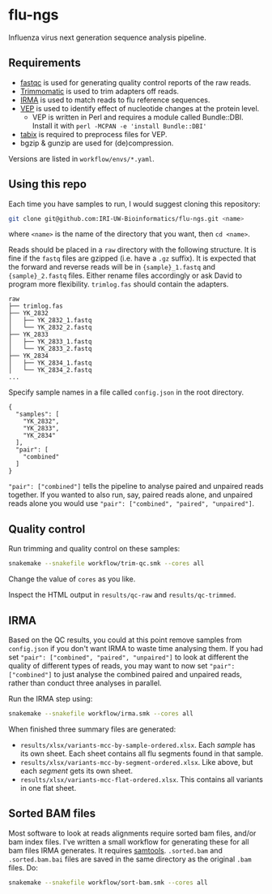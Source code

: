 # flu-ngs

Influenza virus next generation sequence analysis pipeline.


## Requirements

- [fastqc](https://www.bioinformatics.babraham.ac.uk/projects/fastqc/) is used
  for generating quality control reports of the raw reads.
- [Trimmomatic](http://www.usadellab.org/cms/?page=trimmomatic) is used to trim
  adapters off reads.
- [IRMA](https://wonder.cdc.gov/amd/flu/irma/) is used to match reads to flu
  reference sequences.
- [VEP](https://grch37.ensembl.org/info/docs/tools/vep/index.html) is used to
  identify effect of nucleotide changes at the protein level.
  - VEP is written in Perl and requires a module called Bundle::DBI. Install it
    with `perl -MCPAN -e 'install Bundle::DBI'`
- [tabix](https://www.ncbi.nlm.nih.gov/pmc/articles/PMC3042176/) is required to
  preprocess files for VEP.
- bgzip & gunzip are used for (de)compression.

Versions are listed in `workflow/envs/*.yaml`.

## Using this repo

Each time you have samples to run, I would suggest cloning this repository:

```bash
git clone git@github.com:IRI-UW-Bioinformatics/flu-ngs.git <name>
```

where `<name>` is the name of the directory that you want, then `cd <name>`.

Reads should be placed in a `raw` directory with the following structure. It is
fine if the `fastq` files are gzipped (i.e. have a `.gz` suffix). It is expected
that the forward and reverse reads will be in `{sample}_1.fastq` and
`{sample}_2.fastq` files. Either rename files accordingly or ask David to
program more flexibility. `trimlog.fas` should contain the adapters.

```
raw
├── trimlog.fas
├── YK_2832
│   ├── YK_2832_1.fastq
│   └── YK_2832_2.fastq
├── YK_2833
│   ├── YK_2833_1.fastq
│   └── YK_2833_2.fastq
├── YK_2834
│   ├── YK_2834_1.fastq
│   └── YK_2834_2.fastq
...
```

Specify sample names in a file called `config.json` in the root directory.

```
{
  "samples": [
    "YK_2832",
    "YK_2833",
    "YK_2834"
  ],
  "pair": [
    "combined"
  ]
}
```

`"pair": ["combined"]` tells the pipeline to analyse paired and unpaired reads
together. If you wanted to also run, say, paired reads alone, and unpaired reads
alone you would use `"pair": ["combined", "paired", "unpaired"]`.

## Quality control

Run trimming and quality control on these samples:

```bash
snakemake --snakefile workflow/trim-qc.smk --cores all
```

Change the value of `cores` as you like.

Inspect the HTML output in `results/qc-raw` and `results/qc-trimmed`.

## IRMA

Based on the QC results, you could at this point remove samples from
`config.json` if you don't want IRMA to waste time analysing them. If you had
set `"pair": ["combined", "paired", "unpaired"]` to look at different the
quality of different types of reads, you may want to now set `"pair":
["combined"]` to just analyse the combined paired and unpaired reads, rather
than conduct three analyses in parallel.

Run the IRMA step using:

```bash
snakemake --snakefile workflow/irma.smk --cores all
```

When finished three summary files are generated:

- `results/xlsx/variants-mcc-by-sample-ordered.xlsx`. Each _sample_ has its own
  sheet. Each sheet contains all flu segments found in that sample.
- `results/xlsx/variants-mcc-by-segment-ordered.xlsx`. Like above, but each
  _segment_ gets its own sheet.
- `results/xlsx/variants-mcc-flat-ordered.xlsx`. This contains all variants in
  one flat sheet.

## Sorted BAM files

Most software to look at reads alignments require sorted bam files, and/or bam
index files. I've written a small workflow for generating these for all bam
files IRMA generates. It requires [samtools](http://www.htslib.org/).
`.sorted.bam` and `.sorted.bam.bai` files are saved in the same directory as the
original `.bam` files. Do:

```bash
snakemake --snakefile workflow/sort-bam.smk --cores all
```
